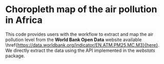 # Choropleth map of the air pollution in Africa
This code provides users with the workflow to extract and map the air pollution level from the **World Bank Open Data** website available \href{https://data.worldbank.org/indicator/EN.ATM.PM25.MC.M3}{here}. We directly extract the data using the API implemented in the *webstats* package. 
